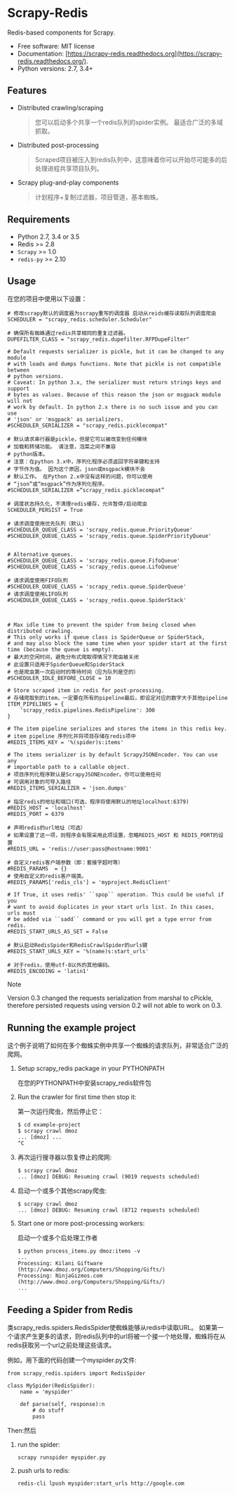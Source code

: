 # Scrapy-Redis

Redis-based components for Scrapy.

- Free software: MIT license
- Documentation: [https://scrapy-redis.readthedocs.org](https://scrapy-redis.readthedocs.org/).
- Python versions: 2.7, 3.4+

## Features

- Distributed crawling/scraping

  > 您可以启动多个共享一个redis队列的spider实例。 最适合广泛的多域抓取。

- Distributed post-processing

  > Scraped项目被压入到redis队列中，这意味着你可以开始尽可能多的后处理进程共享项目队列。

- Scrapy plug-and-play components

  > 计划程序+复制过滤器，项目管道，基本蜘蛛。

## Requirements

- Python 2.7, 3.4 or 3.5
- Redis >= 2.8
- `Scrapy` >= 1.0
- `redis-py` >= 2.10

## Usage

在您的项目中使用以下设置：

```
# 修改scrapy默认的调度器为scrapy重写的调度器 启动从reids缓存读取队列调度爬虫
SCHEDULER = "scrapy_redis.scheduler.Scheduler"

# 确保所有蜘蛛通过redis共享相同的重复过滤器。
DUPEFILTER_CLASS = "scrapy_redis.dupefilter.RFPDupeFilter"

# Default requests serializer is pickle, but it can be changed to any module
# with loads and dumps functions. Note that pickle is not compatible between
# python versions.
# Caveat: In python 3.x, the serializer must return strings keys and support
# bytes as values. Because of this reason the json or msgpack module will not
# work by default. In python 2.x there is no such issue and you can use
# 'json' or 'msgpack' as serializers.
#SCHEDULER_SERIALIZER = "scrapy_redis.picklecompat"

# 默认请求串行器是pickle，但是它可以被改变到任何模块
# 加载和转储功能。 请注意，泡菜之间不兼容
# python版本。
# 注意：在python 3.x中，序列化程序必须返回字符串键和支持
# 字节作为值。 因为这个原因，json或msgpack模块不会
# 默认工作。 在Python 2.x中没有这样的问题，你可以使用
# “json”或“msgpack”作为序列化程序。
#SCHEDULER_SERIALIZER =“scrapy_redis.picklecompat”

# 调度状态持久化，不清理redis缓存，允许暂停/启动爬虫
SCHEDULER_PERSIST = True

# 请求调度使用优先队列（默认)
#SCHEDULER_QUEUE_CLASS = 'scrapy_redis.queue.PriorityQueue'
#SCHEDULER_QUEUE_CLASS = 'scrapy_redis.queue.SpiderPriorityQueue'


# Alternative queues.
#SCHEDULER_QUEUE_CLASS = 'scrapy_redis.queue.FifoQueue'
#SCHEDULER_QUEUE_CLASS = 'scrapy_redis.queue.LifoQueue'

# 请求调度使用FIFO队列
#SCHEDULER_QUEUE_CLASS = 'scrapy_redis.queue.SpiderQueue'
# 请求调度使用LIFO队列
#SCHEDULER_QUEUE_CLASS = 'scrapy_redis.queue.SpiderStack'



# Max idle time to prevent the spider from being closed when distributed crawling.
# This only works if queue class is SpiderQueue or SpiderStack,
# and may also block the same time when your spider start at the first time (because the queue is empty).
# 最大的空闲时间，避免分布式爬取得情况下爬虫被关闭
# 此设置只适用于SpiderQueue和SpiderStack
# 也是爬虫第一次启动时的等待时间（应为队列是空的）
#SCHEDULER_IDLE_BEFORE_CLOSE = 10

# Store scraped item in redis for post-processing.
# 存储爬取到的item，一定要在所有的pipeline最后，即设定对应的数字大于其他pipeline
ITEM_PIPELINES = {
    'scrapy_redis.pipelines.RedisPipeline': 300
}

# The item pipeline serializes and stores the items in this redis key.
# item pipeline 序列化并将项目存储在redis项中
#REDIS_ITEMS_KEY = '%(spider)s:items'

# The items serializer is by default ScrapyJSONEncoder. You can use any
# importable path to a callable object.
# 项目序列化程序默认是ScrapyJSONEncoder。你可以使用任何
# 可调用对象的可导入路径
#REDIS_ITEMS_SERIALIZER = 'json.dumps'

# 指定redis的地址和端口(可选，程序将使用默认的地址localhost:6379)
#REDIS_HOST = 'localhost'
#REDIS_PORT = 6379

# 声明redis的url地址（可选）
# 如果设置了这一项，则程序会有限采用此项设置，忽略REDIS_HOST 和 REDIS_PORT的设置
#REDIS_URL = 'redis://user:pass@hostname:9001'

# 自定义redis客户端参数（即：套接字超时等）
#REDIS_PARAMS  = {}
# 使用自定义的redis客户端类。
#REDIS_PARAMS['redis_cls'] = 'myproject.RedisClient'

# If True, it uses redis' ``spop`` operation. This could be useful if you
# want to avoid duplicates in your start urls list. In this cases, urls must
# be added via ``sadd`` command or you will get a type error from redis.
#REDIS_START_URLS_AS_SET = False

# 默认启动RedisSpider和RedisCrawlSpider的urls键
#REDIS_START_URLS_KEY = '%(name)s:start_urls'

# 对于redis，使用utf-8以外的其他编码。
#REDIS_ENCODING = 'latin1'

```

Note

Version 0.3 changed the requests serialization from marshal to cPickle, therefore persisted requests using version 0.2 will not able to work on 0.3.

## Running the example project

这个例子说明了如何在多个蜘蛛实例中共享一个蜘蛛的请求队列，非常适合广泛的爬网。

1. Setup scrapy_redis package in your PYTHONPATH

   在您的PYTHONPATH中安装scrapy_redis软件包

2. Run the crawler for first time then stop it:

   第一次运行爬虫，然后停止它：

   ```
   $ cd example-project
   $ scrapy crawl dmoz
   ... [dmoz] ...
   ^C

   ```

3. 再次运行搜寻器以恢复停止的爬网:

   ```
   $ scrapy crawl dmoz
   ... [dmoz] DEBUG: Resuming crawl (9019 requests scheduled)

   ```

4. 启动一个或多个其他scrapy爬虫:

   ```
   $ scrapy crawl dmoz
   ... [dmoz] DEBUG: Resuming crawl (8712 requests scheduled)

   ```

5. Start one or more post-processing workers:

   启动一个或多个后处理工作者

   ```
   $ python process_items.py dmoz:items -v
   ...
   Processing: Kilani Giftware (http://www.dmoz.org/Computers/Shopping/Gifts/)
   Processing: NinjaGizmos.com (http://www.dmoz.org/Computers/Shopping/Gifts/)
   ...

   ```

## Feeding a Spider from Redis

类scrapy_redis.spiders.RedisSpider使蜘蛛能够从redis中读取URL。 如果第一个请求产生更多的请求，则redis队列中的url将被一个接一个地处理，蜘蛛将在从redis获取另一个url之前处理这些请求。

例如，用下面的代码创建一个myspider.py文件:

```
from scrapy_redis.spiders import RedisSpider

class MySpider(RedisSpider):
    name = 'myspider'

    def parse(self, response):n
        # do stuff
        pass

```

Then:然后

1. run the spider:

   ```
   scrapy runspider myspider.py

   ```

2. push urls to redis:

   ```
   redis-cli lpush myspider:start_urls http://google.com

   ```

